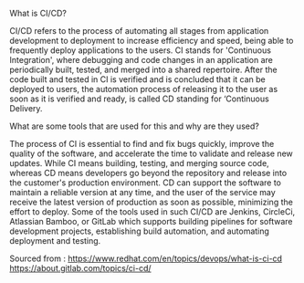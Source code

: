 What is CI/CD?

CI/CD refers to the process of automating all stages from application development to deployment to increase efficiency and speed, being able to frequently deploy applications to the users. CI stands for 'Continuous Integration', where debugging and code changes in an application are periodically built, tested, and merged into a shared repertoire. After the code built and tested in CI is verified and is concluded that it can be deployed to users, the automation process of releasing it to the user as soon as it is verified and ready, is called CD standing for ‘Continuous Delivery.

What are some tools that are used for this and why are they used?

The process of CI is essential to find and fix bugs quickly, improve the quality of the software, and accelerate the time to validate and release new updates. While CI means building, testing, and merging source code, whereas CD means developers go beyond the repository and release into the customer's production environment. CD can support the software to maintain a reliable version at any time, and the user of the service may receive the latest version of production as soon as possible, minimizing the effort to deploy. Some of the tools used in such CI/CD are Jenkins, CircleCi, Atlassian Bamboo, or GitLab which supports building pipelines for software development projects, establishing build automation, and automating deployment and testing. 

Sourced from : https://www.redhat.com/en/topics/devops/what-is-ci-cd
               https://about.gitlab.com/topics/ci-cd/
